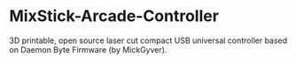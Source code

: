 # MixStick-Arcade-Controller
3D printable, open source laser cut compact USB universal controller based on Daemon Byte Firmware (by MickGyver).
